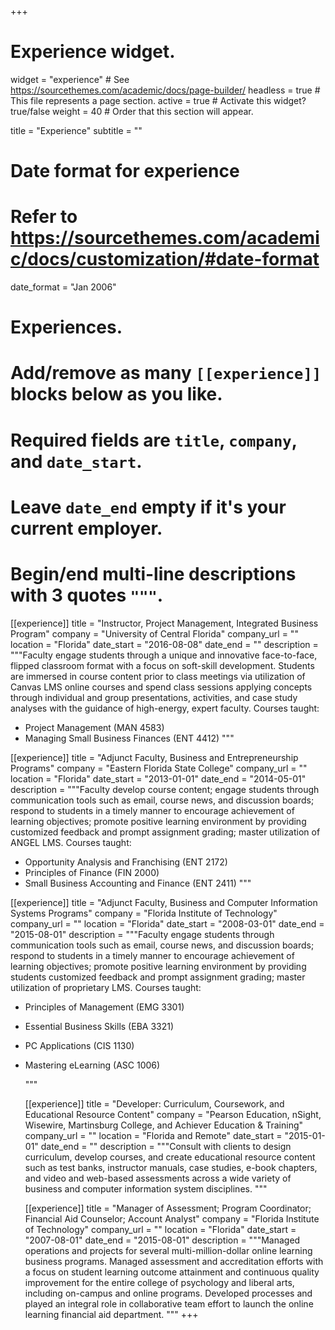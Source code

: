 +++
# Experience widget.
widget = "experience"  # See https://sourcethemes.com/academic/docs/page-builder/
headless = true  # This file represents a page section.
active = true  # Activate this widget? true/false
weight = 40  # Order that this section will appear.

title = "Experience"
subtitle = ""

# Date format for experience
#   Refer to https://sourcethemes.com/academic/docs/customization/#date-format
date_format = "Jan 2006"

# Experiences.
#   Add/remove as many `[[experience]]` blocks below as you like.
#   Required fields are `title`, `company`, and `date_start`.
#   Leave `date_end` empty if it's your current employer.
#   Begin/end multi-line descriptions with 3 quotes `"""`.
[[experience]]
  title = "Instructor, Project Management, Integrated Business Program"
  company = "University of Central Florida"
  company_url = ""
  location = "Florida"
  date_start = "2016-08-08"
  date_end = ""
  description = """Faculty engage students through a unique and innovative face-to-face, flipped classroom format with a focus on soft-skill development. Students are immersed in course content prior to class meetings via utilization of Canvas LMS online courses and spend class sessions applying concepts through individual and group presentations, activities, and case study analyses with the guidance of high-energy, expert faculty.
  Courses taught:

  * Project Management (MAN 4583)
  * Managing Small Business Finances (ENT 4412)
  """

[[experience]]
  title = "Adjunct Faculty, Business and Entrepreneurship Programs"
  company = "Eastern Florida State College"
  company_url = ""
  location = "Florida"
  date_start = "2013-01-01"
  date_end = "2014-05-01"
  description = """Faculty develop course content; engage students through communication tools such as email, course news, and discussion boards; respond to students in a timely manner to encourage achievement of learning objectives; promote positive learning environment by providing customized feedback and prompt assignment grading; master utilization of ANGEL LMS.
  Courses taught:

  * Opportunity Analysis and Franchising (ENT 2172)
  * Principles of Finance (FIN 2000)
  * Small Business Accounting and Finance (ENT 2411)
  """

  [[experience]]
    title = "Adjunct Faculty, Business and Computer Information Systems Programs"
    company = "Florida Institute of Technology"
    company_url = ""
    location = "Florida"
    date_start = "2008-03-01"
    date_end = "2015-08-01"
    description = """Faculty engage students through communication tools such as email, course news, and discussion boards; respond to students in a timely manner to encourage achievement of learning objectives; promote positive learning environment by providing students customized feedback and prompt assignment grading; master utilization of proprietary LMS. Courses taught:

  * Principles of Management (EMG 3301)
  * Essential Business Skills (EBA 3321)
  * PC Applications (CIS 1130)
  * Mastering eLearning (ASC 1006)

    """

    [[experience]]
      title = "Developer: Curriculum, Coursework, and Educational Resource Content"
      company = "Pearson Education, nSight, Wisewire, Martinsburg College, and Achiever Education & Training"
      company_url = ""
      location = "Florida and Remote"
      date_start = "2015-01-01"
      date_end = ""
      description = """Consult with clients to design curriculum, develop courses, and create educational resource content such as test banks, instructor manuals, case studies, e-book chapters, and video and web-based assessments across a wide variety of business and computer information system disciplines. """

      [[experience]]
        title = "Manager of Assessment; Program Coordinator; Financial Aid Counselor; Account Analyst"
        company = "Florida Institute of Technology"
        company_url = ""
        location = "Florida"
        date_start = "2007-08-01"
        date_end = "2015-08-01"
        description = """Managed operations and projects for several multi-million-dollar online learning business programs. Managed assessment and accreditation efforts with a focus on student learning outcome attainment and continuous quality improvement for the entire college of psychology and liberal arts, including on-campus and online programs. Developed processes and played an integral role in collaborative team effort to launch the online learning financial aid department. """
+++
